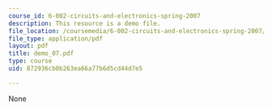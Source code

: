 ```yaml
---
course_id: 6-002-circuits-and-electronics-spring-2007
description: This resource is a demo file.
file_location: /coursemedia/6-002-circuits-and-electronics-spring-2007/872936cb0b263ea66a77b6d5cd44d7e5_demo_07.pdf
file_type: application/pdf
layout: pdf
title: demo_07.pdf
type: course
uid: 872936cb0b263ea66a77b6d5cd44d7e5

---
```

None